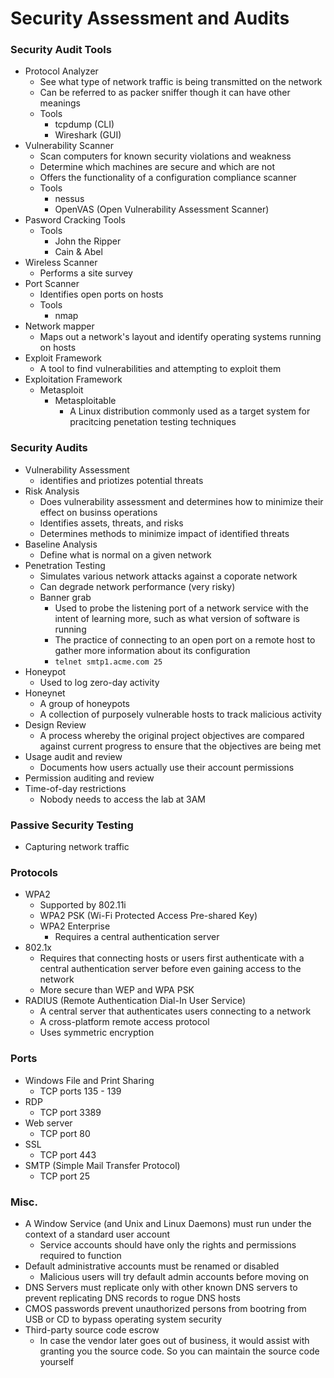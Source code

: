 # Security Assessment and Audits

### Security Audit Tools
* Protocol Analyzer
  * See what type of network traffic is being transmitted on the network
  * Can be referred to as packer sniffer though it can have other meanings
  * Tools
    * tcpdump (CLI)
    * Wireshark (GUI)
* Vulnerability Scanner
  * Scan computers for known security violations and weakness
  * Determine which machines are secure and which are not
  * Offers the functionality of a configuration compliance scanner
  * Tools
    * nessus
    * OpenVAS (Open Vulnerability Assessment Scanner)
* Pasword Cracking Tools
  * Tools
    * John the Ripper
    * Cain & Abel
* Wireless Scanner
  * Performs a site survey
* Port Scanner
  * Identifies open ports on hosts
  * Tools
    * nmap
* Network mapper
  * Maps out a network's layout and identify operating systems running on hosts
* Exploit Framework
  * A tool to find vulnerabilities and attempting to exploit them
* Exploitation Framework
  * Metasploit
    * Metasploitable
      * A Linux distribution commonly used as a target system for pracitcing penetation testing techniques
  
### Security Audits
* Vulnerability Assessment
  * identifies and priotizes potential threats
* Risk Analysis
  * Does vulnerability assessment and determines how to minimize their effect on businss operations
  * Identifies assets, threats, and risks
  * Determines methods to minimize impact of identified threats
* Baseline Analysis
  * Define what is normal on a given network
* Penetration Testing
  * Simulates various network attacks against a coporate network
  * Can degrade network performance (very risky)
  * Banner grab
    * Used to probe the listening port of a network service with the intent of learning more, such as what version of software is running
    * The practice of connecting to an open port on a remote host to gather more information about its configuration
    * `telnet smtp1.acme.com 25`
* Honeypot
  * Used to log zero-day activity
* Honeynet
  * A group of honeypots
  * A collection of purposely vulnerable hosts to track malicious activity
* Design Review
  * A process whereby the original project objectives are compared against current progress to ensure that the objectives are being met
* Usage audit and review
  * Documents how users actually use their account permissions
* Permission auditing and review
* Time-of-day restrictions
  * Nobody needs to access the lab at 3AM

### Passive Security Testing
  * Capturing network traffic

### Protocols
* WPA2
  * Supported by 802.11i
  * WPA2 PSK (Wi-Fi Protected Access Pre-shared Key)
  * WPA2 Enterprise
    * Requires a central authentication server
* 802.1x
  * Requires that connecting hosts or users first authenticate with a central authentication server before even gaining access to the network
  * More secure than WEP and WPA PSK
* RADIUS (Remote Authentication Dial-In User Service)
  * A central server that authenticates users connecting to a network
  * A cross-platform remote access protocol
  * Uses symmetric encryption
  
### Ports
* Windows File and Print Sharing
  * TCP ports 135 - 139
* RDP
  * TCP port 3389
* Web server
  * TCP port 80
* SSL
  * TCP port 443
* SMTP (Simple Mail Transfer Protocol)
  * TCP port 25
  
### Misc.
* A Window Service (and Unix and Linux Daemons) must run under the context of a standard user account
  * Service accounts should have only the rights and permissions required to function
* Default administrative accounts must be renamed or disabled
  * Malicious users will try default admin accounts before moving on
* DNS Servers must replicate only with other known DNS servers to prevent replicating DNS records to rogue DNS hosts
* CMOS passwords prevent unauthorized persons from bootring from USB or CD to bypass operating system security
* Third-party source code escrow
  * In case the vendor later goes out of business, it would assist with granting you the source code. So you can maintain the source code yourself
